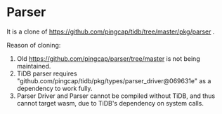 # Parser

It is a clone of https://github.com/pingcap/tidb/tree/master/pkg/parser .

Reason of cloning:

1. Old https://github.com/pingcap/parser/tree/master is not being maintained.
2. TiDB parser requires "github.com/pingcap/tidb/pkg/types/parser_driver@069631e" as a dependency to work fully.
3. Parser Driver and Parser cannot be compiled without TiDB, and thus cannot target wasm, due to TiDB's dependency on system calls.
